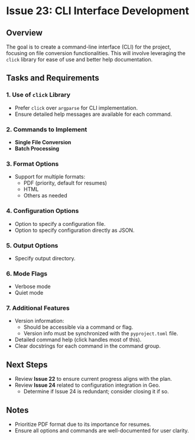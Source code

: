 # Issue 23: CLI Interface Development

## Overview
The goal is to create a command-line interface (CLI) for the project, focusing on file conversion functionalities. This will involve leveraging the `click` library for ease of use and better help documentation.

## Tasks and Requirements

### 1. Use of `click` Library
- Prefer `click` over `argparse` for CLI implementation.
- Ensure detailed help messages are available for each command.

### 2. Commands to Implement
- **Single File Conversion**
- **Batch Processing**

### 3. Format Options
- Support for multiple formats:
  - PDF (priority, default for resumes)
  - HTML
  - Others as needed

### 4. Configuration Options
- Option to specify a configuration file.
- Option to specify configuration directly as JSON.

### 5. Output Options
- Specify output directory.

### 6. Mode Flags
- Verbose mode
- Quiet mode

### 7. Additional Features
- Version information:
  - Should be accessible via a command or flag.
  - Version info must be synchronized with the `pyproject.toml` file.
- Detailed command help (click handles most of this).
- Clear docstrings for each command in the command group.

## Next Steps
- Review **Issue 22** to ensure current progress aligns with the plan.
- Review **Issue 24** related to configuration integration in Geo.
  - Determine if Issue 24 is redundant; consider closing it if so.

## Notes
- Prioritize PDF format due to its importance for resumes.
- Ensure all options and commands are well-documented for user clarity.